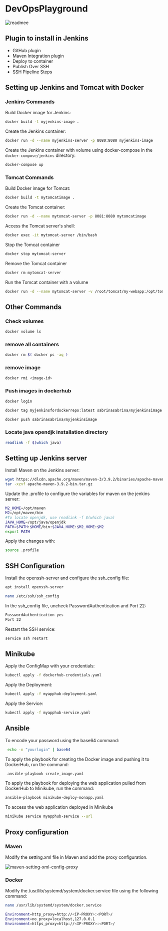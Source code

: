 # DevOpsPlayground

![readmee](https://github.com/SabrinaMacaluso/DevOpsPlayground/assets/104983001/1e2a5dac-e15e-42ed-8261-be7ad1d5fad8)

## Plugin to install in Jenkins

- GitHub plugin
- Maven Integration plugin
- Deploy to container 
- Publish Over SSH
- SSH Pipeline Steps



## Setting up Jenkins and Tomcat with Docker

### Jenkins Commands

Build Docker image for Jenkins: 

```bash
docker build -t myjenkins-image .
```
Create the Jenkins container:

```bash
docker run -d --name myjenkins-server -p 8080:8080 myjenkins-image
```
Create the Jenkins container with volume using docker-compose in the `docker-compose/jenkins` directory:

```bash
docker-compose up 
```

### Tomcat Commands

Build Docker image for Tomcat: 

```bash
docker build -t mytomcatimage .
```

Create the Tomcat container:
```bash
docker run -d --name mytomcat-server -p 8081:8080 mytomcatimage
```

Access the Tomcat server's shell:

```bash
docker exec -it mytomcat-server /bin/bash
```
Stop the Tomcat container
```bash
docker stop mytomcat-server
```
Remove the Tomcat container
```bash
docker rm mytomcat-server
```
Run the Tomcat container with a volume
```bash
docker run -d --name mytomcat-server -v /root/tomcat/my-webapp:/opt/tomcat/webapps/ROOT -p 8081:8080 tomcatimage
```




## Other Commands

### Check volumes

```bash
docker volume ls
```

### remove all containers

```bash
docker rm $( docker ps -aq )
```

### remove image 

```bash
docker rmi <image-id>
```

### Push images in dockerhub

```bash
docker login
```

```bash
docker tag myjenkinsfordockerrepo:latest sabrinasabrina/myjenkinsimage
```

```bash
docker push sabrinasabrina/myjenkinsimage
```

### Locate java opendjk installation directory

```bash
readlink -f $(which java)
```

## Setting up Jenkins server

Install Maven on the Jenkins server:

```bash
wget https://dlcdn.apache.org/maven/maven-3/3.9.2/binaries/apache-maven-3.9.2-bin.tar.gz
tar -xzvf apache-maven-3.9.2-bin.tar.gz
```

Update the .profile to configure the variables for maven on the jenkins server:

```bash
M2_HOME=/opt/maven
M2=/opt/maven/bin
#To locate openjdk, use readlink -f $(which java)
JAVA_HOME=/opt/java/openjdk
PATH=$PATH:$HOME/bin:$JAVA_HOME:$M2_HOME:$M2
export PATH
```
Apply the changes with:
```bash
source .profile
```

## SSH Configuration
Install the openssh-server and configure the ssh_config file:
```bash
apt install openssh-server
```

```bash
nano /etc/ssh/ssh_config 
```

In the ssh_config file, uncheck PasswordAuthentication and Port 22:

 ```bash
 PasswordAuthentication yes
 Port 22
```

Restart the SSH service:
 ```bash
service ssh restart
```
 ## Minikube
 Apply the ConfigMap with your credentials:
  ```bash
 kubectl apply -f dockerhub-credentials.yaml
```  
 Apply the Deployment: 
 
  ```bash
 kubectl apply -f myapphub-deployment.yaml
 ```
 Apply the Service:
  ```bash
 kubectl apply -f myapphub-service.yaml
 ```
 
 ## Ansible
 
To encode your password using the base64 command:
```bash
 echo -n "yourlogin" | base64
 ```
 
 To apply the playbook for creating the Docker image and pushing it to DockerHub, run the command:
```bash 
 ansible-playbook create_image.yaml
  ```
 To apply the playbook for deploying the web application pulled from DockerHub to Minikube, run the command:
 ```bash
 ansible-playbook minikube-deploy-monapp.yaml
 ```
 
 To access the web application deployed in Minikube
  ```bash
 minikube service myapphub-service --url
```
 
  ## Proxy configuration
  
  ### Maven
  
  Modify the setting.xml file in Maven and add the proxy configuration.
  
![maven-setting-xml-config-proxy](https://user-images.githubusercontent.com/104983001/236400088-a5c10f69-2704-4180-89a9-ba7b7777c6b8.png)
  


### Docker
Modify the /usr/lib/systemd/system/docker.service file using the following command:

```bash
nano /usr/lib/systemd/system/docker.service

```

```bash
Environment=http_proxy=http://<IP-PROXY>:<PORT>/
Environment=no_proxy=localhost,127.0.0.1
Environment=https_proxy=http://<IP-PROXY>:<PORT>/
```